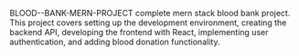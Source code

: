 
BLOOD--BANK-MERN-PROJECT
complete mern stack blood bank project. This project covers setting up the development environment, creating the backend API, developing the frontend with React, implementing user authentication, and adding blood donation functionality.


